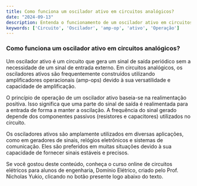 ```yaml
---
title: Como funciona um oscilador ativo em circuitos analógicos?
date: "2024-09-13"
description: Entenda o funcionamento de um oscilador ativo em circuitos analógicos e sua importância na engenharia elétrica.
keywords: ['Circuito', 'Oscilador', 'amp-op', 'ativo', 'Operação']
---
```


### Como funciona um oscilador ativo em circuitos analógicos?

Um oscilador ativo é um circuito que gera um sinal de saída periódico sem a necessidade de um sinal de entrada externo. Em circuitos analógicos, os osciladores ativos são frequentemente construídos utilizando amplificadores operacionais (amp-ops) devido à sua versatilidade e capacidade de amplificação.

O princípio de operação de um oscilador ativo baseia-se na realimentação positiva. Isso significa que uma parte do sinal de saída é realimentada para a entrada de forma a manter a oscilação. A frequência do sinal gerado depende dos componentes passivos (resistores e capacitores) utilizados no circuito. 

Os osciladores ativos são amplamente utilizados em diversas aplicações, como em geradores de sinais, relógios eletrônicos e sistemas de comunicação. Eles são preferidos em muitas situações devido à sua capacidade de fornecer sinais estáveis e precisos.

Se você gostou deste conteúdo, conheça o curso online de circuitos elétricos para alunos de engenharia, Domínio Elétrico, criado pelo Prof. Nicholas Yukio, clicando no botão presente logo abaixo do texto.